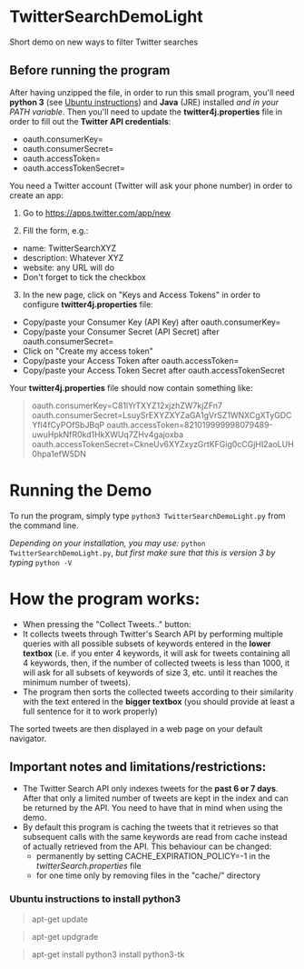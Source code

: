 # TwitterSearchDemoLight
Short demo on new ways to filter Twitter searches

## Before running the program
After having unzipped the file, in order to run this small program, you'll need **python 3** (see [Ubuntu instructions](#ubuntu-instructions-to-install-python3)) and **Java** (JRE) installed *and in your PATH variable*.
Then you'll need to update the **twitter4j.properties** file in order to fill out the **Twitter API credentials**:
-  oauth.consumerKey=
-  oauth.consumerSecret=
-  oauth.accessToken=
-  oauth.accessTokenSecret=

You need a Twitter account (Twitter will ask your phone number) in order to create an app:

1. Go to https://apps.twitter.com/app/new

2. Fill the form, e.g.:
  * name: TwitterSearchXYZ
  * description: Whatever XYZ
  * website: any URL will do
  * Don't forget to tick the checkbox

3. In the new page, click on "Keys and Access Tokens" in order to configure **twitter4j.properties** file:

 *  Copy/paste your Consumer Key (API Key) after oauth.consumerKey=
 *  Copy/paste your Consumer Secret (API Secret) after oauth.consumerSecret=
 *  Click on "Create my access token"
  *  Copy/paste your Access Token after oauth.accessToken=
  *  Copy/paste your Access Token Secret after oauth.accessTokenSecret

Your **twitter4j.properties** file should now contain something like:
> oauth.consumerKey=C81lYrTXYZ12xjzhZW7kjZFn7
> oauth.consumerSecret=LsuySrEXYZXYZaGA1gVrSZ1WNXCgXTyGDCYfl4fCyPOfSbJBqP
> oauth.accessToken=821019999998079489-uwuHpkNfR0kd1HkXWUq7ZHv4gajoxba
> oauth.accessTokenSecret=CkneUv6XYZxyzGrtKFGig0cCGjHI2aoLUH0hpa1efW5DN


# Running the Demo

To run the program, simply type `python3 TwitterSearchDemoLight.py` from the command line.

*Depending on your installation, you may use:* `python TwitterSearchDemoLight.py`, *but first make sure that this is version 3 by typing* `python -V`

# How the program works:
- When pressing the "Collect Tweets.." button:
- It collects tweets through Twitter's Search API by performing multiple queries with all possible subsets of keywords entered in the **lower textbox** (i.e. if you enter 4 keywords, it will ask for tweets containing all 4 keywords, then, if the number of collected tweets is less than 1000, it will ask for all subsets of keywords of size 3, etc. until it reaches the minimum number of tweets).
- The program then sorts the collected tweets according to their similarity with the text entered in the **bigger textbox** (you should provide at least a full sentence for it to work properly)

The sorted tweets are then displayed in a web page on your default navigator.

## Important notes and limitations/restrictions:
- The Twitter Search API only indexes tweets for the **past 6 or 7 days**. After that only a limited number of tweets are kept in the index and can be returned by the API. You need to have that in mind when using the demo.
- By default this program is caching the tweets that it retrieves so that subsequent calls with the same keywords are read from cache instead of actually retrieved from the API. This behaviour can be changed:
  - permanently by setting CACHE_EXPIRATION_POLICY=-1 in the *twitterSearch.properties* file
  - for one time only by removing files in the "cache/" directory

### Ubuntu instructions to install python3
> apt-get update

> apt-get updgrade

> apt-get install python3 install python3-tk
